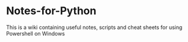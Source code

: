 # Notes-for-Python
This is a wiki containing useful notes, scripts and cheat sheets for using Powershell on Windows

